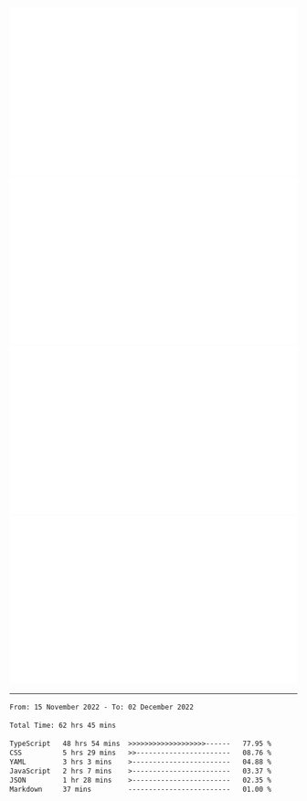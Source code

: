 <div align="center">
  
  ![](https://raw.githubusercontent.com/iaizawa0623/github-stats/master/generated/overview.svg#gh-dark-mode-only)
  ![](https://raw.githubusercontent.com/iaizawa0623/github-stats/master/generated/overview.svg#gh-light-mode-only)
  ![](https://raw.githubusercontent.com/iaizawa0623/github-stats/master/generated/languages.svg#gh-dark-mode-only)
  ![](https://raw.githubusercontent.com/iaizawa0623/github-stats/master/generated/languages.svg#gh-light-mode-only)

</div>


<!-- <a href="https://github.com/anuraghazra/github-readme-stats">
  <img src="https://github-readme-stats.vercel.app/api?username=iaizawa0623&show_icons=true&count_private=true&theme=dracula&line_height=40" />
  <img src="https://github-readme-stats.vercel.app/api/top-langs/?username=iaizawa0623&count_private=true&theme=dracula" />
</a>
 -->
***

<!--START_SECTION:waka-->

```text
From: 15 November 2022 - To: 02 December 2022

Total Time: 62 hrs 45 mins

TypeScript   48 hrs 54 mins  >>>>>>>>>>>>>>>>>>>------   77.95 %
CSS          5 hrs 29 mins   >>-----------------------   08.76 %
YAML         3 hrs 3 mins    >------------------------   04.88 %
JavaScript   2 hrs 7 mins    >------------------------   03.37 %
JSON         1 hr 28 mins    >------------------------   02.35 %
Markdown     37 mins         -------------------------   01.00 %
```

<!--END_SECTION:waka-->
